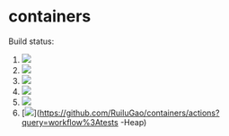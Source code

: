 # containers

Build status:

1. [![](https://github.com/RuiluGao/containers/workflows/tests-fibonacci/badge.svg)](https://github.com/mikeizbicki/containers/actions?query=workflow%3Atests-fibonacci)
1. [![](https://github.com/RuiluGao/containers/workflows/tests-range/badge.svg)](https://github.com/mikeizbicki/containers/actions?query=workflow%3Atests-range)
1. [![](https://github.com/RuiluGao/containers/workflows/tests-BST/badge.svg)](https://github.com/RuiluGao/containers/actions?query=workflow%3Atests-BST)
1. [![](https://github.com/RuiluGao/containers/workflows/tests-BinaryTree/badge.svg)](https://github.com/RuiluGao/containers/actions?query=workflow%3Atests-BinaryTree)
1. [![](https://github.com/RuiluGao/containers/workflows/tests-AVLTree/badge.svg)](https://github.com/RuiluGao/containers/actions?query=workflow%3Atests-AVLTree)
1. [![](https://github.com/RuiluGao/containers/workflows/tests-Heap/badge.svg)](https://github.com/RuiluGao/containers/actions?query=workflow%3Atests    -Heap)

